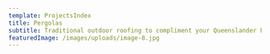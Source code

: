 ```yaml
---
template: ProjectsIndex
title: Pergolas
subtitle: Traditional outdoor roofing to compliment your Queenslander home
featuredImage: /images/uploads/image-8.jpg
---
```


